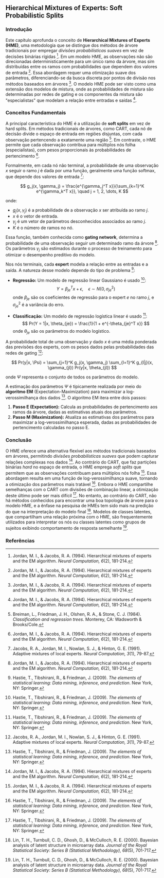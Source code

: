 ## Hierarchical Mixtures of Experts: Soft Probabilistic Splits

### Introdução
Este capítulo aprofunda o conceito de **Hierarchical Mixtures of Experts (HME)**, uma metodologia que se distingue dos métodos de árvore tradicionais por empregar *divisões probabilísticas suaves* em vez de decisões binárias rígidas [^329]. Em um modelo HME, as observações não são direcionadas deterministicamente para um único ramo da árvore, mas sim distribuídas entre os ramos com probabilidades que dependem dos valores de entrada [^329]. Essa abordagem requer uma otimização suave dos parâmetros, diferenciando-se da busca discreta por pontos de divisão nos métodos baseados em árvores [^329]. O modelo HME pode ser visto como uma extensão dos modelos de mistura, onde as probabilidades de mistura são determinadas por redes de gating e os componentes da mistura são "especialistas" que modelam a relação entre entradas e saídas [^329].

### Conceitos Fundamentais

A principal característica do HME é a utilização de **soft splits** em vez de hard splits. Em métodos tradicionais de árvores, como CART, cada nó de decisão divide o espaço de entrada em regiões disjuntas, com cada observação pertencendo a exatamente uma região [^305]. Em contraste, o HME permite que cada observação contribua para múltiplos nós folha (especialistas), com pesos proporcionais às probabilidades de pertencimento [^329].

Formalmente, em cada nó não terminal, a probabilidade de uma observação $x$ seguir o ramo $j$ é dada por uma função, geralmente uma função softmax, que depende dos valores de entrada [^330]:

$$
g_j(x, \gamma_j) = \frac{e^{\gamma_j^T x}}{\sum_{k=1}^K e^{\gamma_k^T x}}, \quad j = 1, 2, \dots, K
$$

onde:
- $g_j(x, \gamma_j)$ é a probabilidade de a observação $x$ ser atribuída ao ramo $j$.
- $x$ é o vetor de entrada.
- $\gamma_j$ é um vetor de parâmetros desconhecidos associados ao ramo $j$.
- $K$ é o número de ramos no nó.

Essa função, também conhecida como **gating network**, determina a probabilidade de uma observação seguir um determinado ramo da árvore [^329]. Os parâmetros $\gamma_j$ são estimados durante o processo de treinamento para otimizar o desempenho preditivo do modelo.

Nos nós terminais, cada **expert** modela a relação entre as entradas e a saída. A natureza desse modelo depende do tipo de problema [^331]:

*   **Regressão:** Um modelo de regressão linear Gaussiano é usado [^331]:
    $$
    Y = \beta_{je}^T x + \epsilon, \quad \epsilon \sim N(0, \sigma_{je}^2)
    $$
    onde $\beta_{je}$ são os coeficientes de regressão para o expert $e$ no ramo $j$, e $\sigma_{je}^2$ é a variância do erro.

*   **Classificação:** Um modelo de regressão logística linear é usado [^331]:
    $$
    Pr(Y = 1|x, \theta_{je}) = \frac{1}{1 + e^{-\theta_{je}^T x}}
    $$
    onde $\theta_{je}$ são os parâmetros do modelo logístico.

A probabilidade total de uma observação $y$ dado $x$ é uma média ponderada das previsões dos experts, com os pesos dados pelas probabilidades das redes de gating [^330]:

$$
Pr(y|x, \Psi) = \sum_{j=1}^K g_j(x, \gamma_j) \sum_{l=1}^K g_{l|j}(x, \gamma_{jl}) Pr(y|x, \theta_{jl})
$$

onde $\Psi$ representa o conjunto de todos os parâmetros do modelo.

A estimação dos parâmetros $\Psi$ é tipicamente realizada por meio do **algoritmo EM** (Expectation-Maximization) para maximizar a log-verossimilhança dos dados [^331]. O algoritmo EM itera entre dois passos:

1.  **Passo E (Expectation):** Calcula as probabilidades de pertencimento aos ramos da árvore, dadas as estimativas atuais dos parâmetros.
2.  **Passo M (Maximization):** Atualiza as estimativas dos parâmetros para maximizar a log-verossimilhança esperada, dadas as probabilidades de pertencimento calculadas no passo E.

### Conclusão

O HME oferece uma alternativa flexível aos métodos tradicionais baseados em árvores, permitindo *divisões probabilísticas suaves* que podem capturar relações complexas nos dados [^329]. Ao contrário do CART, que faz partições binárias *hard* no espaço de entrada, o HME emprega *soft splits* que permitem que as observações contribuam para múltiplos nós folha [^329]. Essa abordagem resulta em uma função de log-verossimilhança suave, tornando a otimização dos parâmetros mais tratável [^331]. Embora o HME compartilhe semelhanças com o CART com divisões de combinação linear, a otimização deste último pode ser mais difícil [^331]. No entanto, ao contrário do CART, não há métodos conhecidos para encontrar uma boa topologia de árvore para o modelo HME, e a ênfase na pesquisa de HMEs tem sido mais na predição do que na interpretação do modelo final [^332]. Modelos de classes latentes, que compartilham uma relação próxima com o HME, são frequentemente utilizados para interpretar os nós ou classes latentes como grupos de sujeitos exibindo comportamento de resposta semelhante [^332].

### Referências

[^305]: Breiman, L., Friedman, J. H., Olshen, R. A., & Stone, C. J. (1984). *Classification and regression trees*. Monterey, CA: Wadsworth & Brooks/Cole.
[^329]: Jordan, M. I., & Jacobs, R. A. (1994). Hierarchical mixtures of experts and the EM algorithm. *Neural Computation, 6*(2), 181-214.
[^330]: Jacobs, R. A., Jordan, M. I., Nowlan, S. J., & Hinton, G. E. (1991). Adaptive mixtures of local experts. *Neural Computation, 3*(1), 79-87.
[^331]: Hastie, T., Tibshirani, R., & Friedman, J. (2009). *The elements of statistical learning: Data mining, inference, and prediction*. New York, NY: Springer.
[^332]: Lin, T. H., Turnbull, C. D., Ghosh, D., & McCulloch, R. E. (2000). Bayesian analysis of latent structure in microarray data. *Journal of the Royal Statistical Society: Series B (Statistical Methodology), 68*(5), 701-717.
<!-- END -->